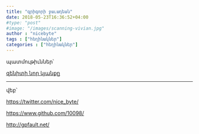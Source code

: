 ```yaml
---
title: "գրիգորի ջաւադեան"
date: 2018-05-23T16:36:52+04:00
#type: "post"
#image: "/images/scanning-vivian.jpg"
author : "nicebyte"
tags : ["հեղինակներ"]
categories : ["հեղինակներ"]
---
```


պատմութիւններ՝

[զենիտի նոր կյանքը](/posts/nicebyte/)





_______
վեբ՝

https://twitter.com/nice_byte/

https://www.github.com/10098/

http://gpfault.net/

